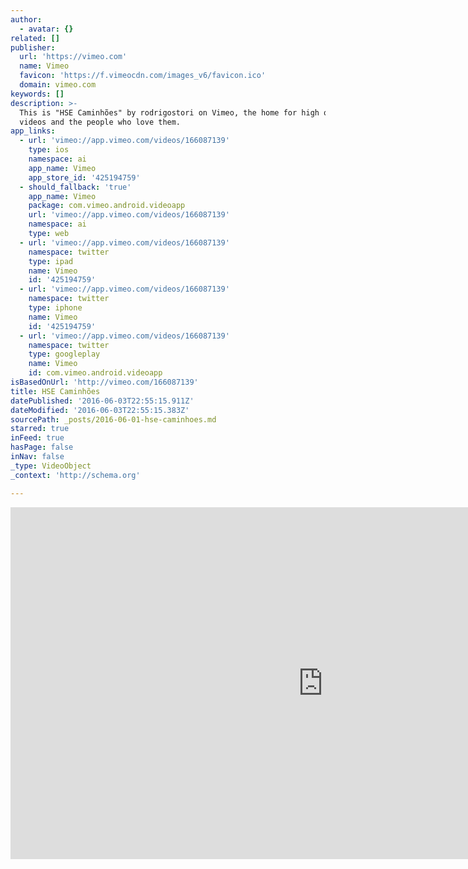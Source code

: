 ```yaml
---
author:
  - avatar: {}
related: []
publisher:
  url: 'https://vimeo.com'
  name: Vimeo
  favicon: 'https://f.vimeocdn.com/images_v6/favicon.ico'
  domain: vimeo.com
keywords: []
description: >-
  This is "HSE Caminhões" by rodrigostori on Vimeo, the home for high quality
  videos and the people who love them.
app_links:
  - url: 'vimeo://app.vimeo.com/videos/166087139'
    type: ios
    namespace: ai
    app_name: Vimeo
    app_store_id: '425194759'
  - should_fallback: 'true'
    app_name: Vimeo
    package: com.vimeo.android.videoapp
    url: 'vimeo://app.vimeo.com/videos/166087139'
    namespace: ai
    type: web
  - url: 'vimeo://app.vimeo.com/videos/166087139'
    namespace: twitter
    type: ipad
    name: Vimeo
    id: '425194759'
  - url: 'vimeo://app.vimeo.com/videos/166087139'
    namespace: twitter
    type: iphone
    name: Vimeo
    id: '425194759'
  - url: 'vimeo://app.vimeo.com/videos/166087139'
    namespace: twitter
    type: googleplay
    name: Vimeo
    id: com.vimeo.android.videoapp
isBasedOnUrl: 'http://vimeo.com/166087139'
title: HSE Caminhões
datePublished: '2016-06-03T22:55:15.911Z'
dateModified: '2016-06-03T22:55:15.383Z'
sourcePath: _posts/2016-06-01-hse-caminhoes.md
starred: true
inFeed: true
hasPage: false
inNav: false
_type: VideoObject
_context: 'http://schema.org'

---
```

<iframe src="http://cdn.embedly.com/widgets/media.html?src=https%3A%2F%2Fplayer.vimeo.com%2Fvideo%2F166087139&amp;src_secure=1&amp;url=https%3A%2F%2Fvimeo.com%2F166087139&amp;image=https%3A%2F%2Fi.vimeocdn.com%2Fvideo%2F570093969_1280x720.jpg&amp;key=b7d04c9b404c499eba89ee7072e1c4f7&amp;type=text%2Fhtml&amp;schema=vimeo" width="1000" height="563" scrolling="no" frameborder="0" allowfullscreen="" style=""></iframe>